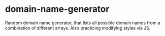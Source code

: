 # domain-name-generator

Random domain name generator, that lists all possible domain names from a combination of different arrays. Also practicing modifying styles via JS.
